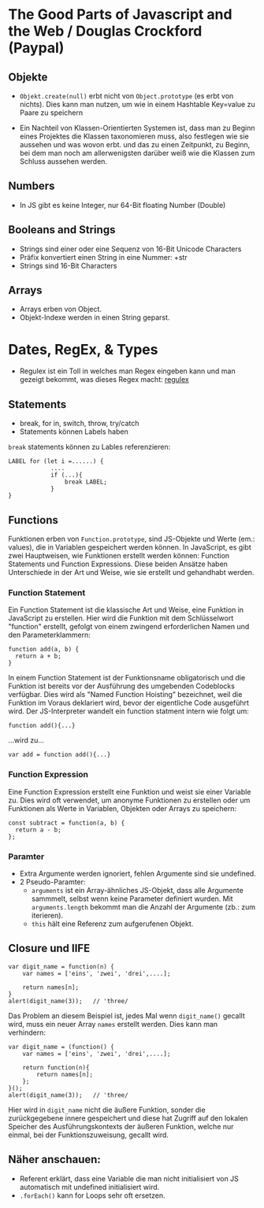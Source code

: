 # The Good Parts of Javascript and the Web / Douglas Crockford (Paypal)


## Objekte

+ `Objekt.create(null)` erbt nicht von `Object.prototype` (es erbt von nichts). Dies kann man nutzen, um wie in einem Hashtable Key=value zu Paare zu speichern

+ Ein Nachteil von Klassen-Orientierten Systemen ist, dass man zu Beginn eines Projektes die Klassen taxonomieren muss, also festlegen wie sie aussehen und was wovon erbt. und das zu einen Zeitpunkt, zu Beginn, bei dem man noch am allerwenigsten darüber weiß wie die Klassen zum Schluss aussehen werden.

## Numbers

+ In JS gibt es keine Integer, nur 64-Bit floating Number (Double)

## Booleans and Strings

+ Strings sind einer oder eine Sequenz von 16-Bit Unicode Characters
+ Präfix konvertiert einen String in eine Nummer: +str
+ Strings sind 16-Bit Characters

## Arrays

+ Arrays erben von Object.
+ Objekt-Indexe werden in einen String geparst.

# Dates, RegEx, & Types

+ Regulex ist ein Toll in welches man Regex eingeben kann und man gezeigt bekommt, was dieses Regex macht: [regulex](https://www.jex.im/regulex)

## Statements
+ break, for in, switch, throw, try/catch
+ Statements können Labels haben 

`break` statements können zu Lables referenzieren: 
```
LABEL for (let i =......) {
            ....
            if (...){
                break LABEL;
            }
}
```
## Functions

Funktionen erben von `Function.prototype`, sind JS-Objekte und Werte (em.: values), die in Variablen gespeichert werden können. In JavaScript, es gibt zwei Hauptweisen, wie Funktionen erstellt werden können: Function Statements und Function Expressions. Diese beiden Ansätze haben Unterschiede in der Art und Weise, wie sie erstellt und gehandhabt werden.

### Function Statement

Ein Function Statement ist die klassische Art und Weise, eine Funktion in JavaScript zu erstellen. Hier wird die Funktion mit dem Schlüsselwort "function" erstellt, gefolgt von einem zwingend erforderlichen Namen und den Parameterklammern:

```
function add(a, b) {
  return a + b;
}
```

In einem Function Statement ist der Funktionsname obligatorisch und die Funktion ist bereits vor der Ausführung des umgebenden Codeblocks verfügbar. Dies wird als "Named Function Hoisting" bezeichnet, weil die Funktion im Voraus deklariert wird, bevor der eigentliche Code ausgeführt wird. Der JS-Interpreter wandelt ein function statment intern wie folgt um:

```
function add(){...}
```
...wird zu...
```
var add = function add(){...}
```

### Function Expression

Eine Function Expression erstellt eine Funktion und weist sie einer Variable zu. Dies wird oft verwendet, um anonyme Funktionen zu erstellen oder um Funktionen als Werte in Variablen, Objekten oder Arrays zu speichern:

```
const subtract = function(a, b) {
  return a - b;
};
```
### Paramter

+ Extra Argumente werden ignoriert, fehlen Argumente sind sie undefined.
+ 2 Pseudo-Paramter:
    + `arguments` ist ein Array-ähnliches JS-Objekt, dass alle Argumente sammmelt, selbst wenn keine Parameter definiert wurden. Mit `arguments.length` bekommt man die Anzahl der Argumente (zb.: zum iterieren).
    + `this` hält eine Referenz zum aufgerufenen Objekt.

## Closure und IIFE

```
var digit_name = function(n) {
    var names = ['eins', 'zwei', 'drei',....];

    return names[n];
}
alert(digit_name(3));   // 'three/
```
Das Problem an diesem Beispiel ist, jedes Mal wenn `digit_name()` gecallt wird, muss ein neuer Array `names` erstellt werden. Dies kann man verhindern:

```
var digit_name = (function() {
    var names = ['eins', 'zwei', 'drei',....];

    return function(n){
        return names[n];
    };
}();
alert(digit_name(3));   // 'three/
```

Hier wird in `digit_name` nicht die äußere Funktion, sonder die zurückgegebene innere gespeichert und diese hat Zugriff auf den lokalen Speicher des Ausführungskontexts der äußeren Funktion, welche nur einmal, bei der Funktionszuweisung, gecallt wird.


## Näher anschauen:

+ Referent erklärt, dass eine Variable die man nicht initialisiert von JS automatisch mit undefined initialisiert wird.
+ `.forEach()` kann for Loops sehr oft ersetzen. 

